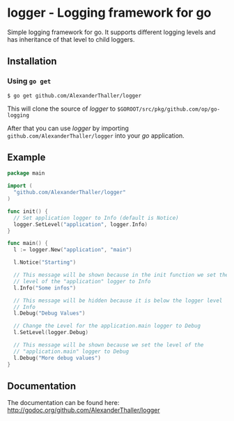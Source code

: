 # logger - Logging framework for go

Simple logging framework for go. It supports different logging levels and
has inheritance of that level to child loggers.

## Installation
### Using `go get`

    $ go get github.com/AlexanderThaller/logger

This will clone the source of *logger* to
`$GOROOT/src/pkg/github.com/op/go-logging`

After that you can use *logger* by importing
`github.com/AlexanderThaller/logger` into your *go* application.

## Example
```go
package main

import (
  "github.com/AlexanderThaller/logger"
)

func init() {
  // Set application logger to Info (default is Notice)
  logger.SetLevel("application", logger.Info)
}

func main() {
  l := logger.New("application", "main")

  l.Notice("Starting")

  // This message will be shown because in the init function we set the
  // level of the "application" logger to Info
  l.Info("Some infos")

  // This message will be hidden because it is below the logger level
  // Info
  l.Debug("Debug Values")

  // Change the Level for the application.main logger to Debug
  l.SetLevel(logger.Debug)

  // This message will be shown because we set the level of the
  // "application.main" logger to Debug
  l.Debug("More debug values")
}
```

## Documentation
The documentation can be found here:
<http://godoc.org/github.com/AlexanderThaller/logger>
